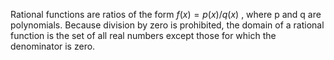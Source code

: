 
Rational functions are ratios of the form $f(x)=p(x)/q(x)$ , where p and q are polynomials. Because division by zero is prohibited, the domain of a rational function is the set of all real numbers except those for which the denominator is zero.
